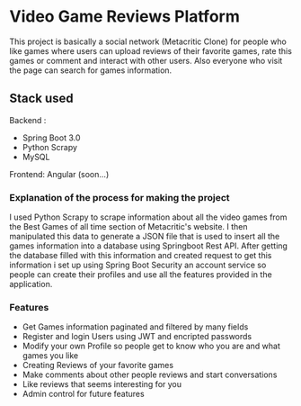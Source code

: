 # Video Game Reviews Platform

This project is basically a social network (Metacritic Clone) for people who like games where users can upload reviews of their favorite games, rate this games or
comment and interact with other users. Also everyone who visit the page can search for games information.

## Stack used

Backend : 
* Spring Boot 3.0
* Python Scrapy
* MySQL

Frontend: Angular (soon...)

### Explanation of the process for making the project

I used Python Scrapy to scrape information about all the video games from the Best Games of all time section of Metacritic's website.
I then manipulated this data to generate a JSON file that is used to insert all the games information into a database using Springboot Rest API.
After getting the database filled with this information and created request to get this information i set up using Spring Boot Security an account service
so people can create their profiles and use all the features provided in the application.

### Features
* Get Games information paginated and filtered by many fields 
* Register and login Users using JWT and encripted passwords
* Modify your own Profile so people get to know who you are and what games you like
* Creating Reviews of your favorite games
* Make comments about other people reviews and start conversations
* Like reviews that seems interesting for you
* Admin control for future features

